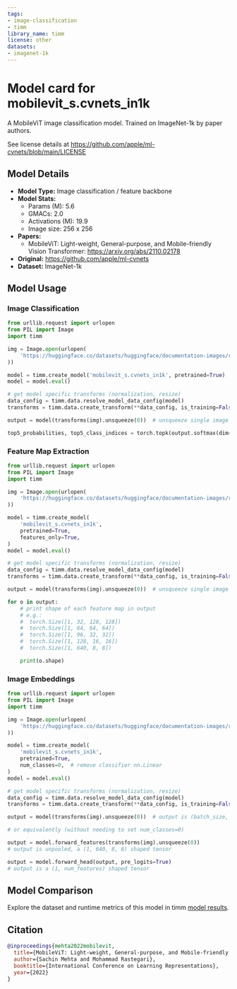 ```yaml
---
tags:
- image-classification
- timm
library_name: timm
license: other
datasets:
- imagenet-1k
---
```

# Model card for mobilevit_s.cvnets_in1k

A MobileViT image classification model. Trained on ImageNet-1k by paper authors.

See license details at https://github.com/apple/ml-cvnets/blob/main/LICENSE

## Model Details
- **Model Type:** Image classification / feature backbone
- **Model Stats:**
  - Params (M): 5.6
  - GMACs: 2.0
  - Activations (M): 19.9
  - Image size: 256 x 256
- **Papers:**
  - MobileViT: Light-weight, General-purpose, and Mobile-friendly Vision Transformer: https://arxiv.org/abs/2110.02178
- **Original:** https://github.com/apple/ml-cvnets
- **Dataset:** ImageNet-1k

## Model Usage
### Image Classification
```python
from urllib.request import urlopen
from PIL import Image
import timm

img = Image.open(urlopen(
    'https://huggingface.co/datasets/huggingface/documentation-images/resolve/main/beignets-task-guide.png'
))

model = timm.create_model('mobilevit_s.cvnets_in1k', pretrained=True)
model = model.eval()

# get model specific transforms (normalization, resize)
data_config = timm.data.resolve_model_data_config(model)
transforms = timm.data.create_transform(**data_config, is_training=False)

output = model(transforms(img).unsqueeze(0))  # unsqueeze single image into batch of 1

top5_probabilities, top5_class_indices = torch.topk(output.softmax(dim=1) * 100, k=5)
```

### Feature Map Extraction
```python
from urllib.request import urlopen
from PIL import Image
import timm

img = Image.open(urlopen(
    'https://huggingface.co/datasets/huggingface/documentation-images/resolve/main/beignets-task-guide.png'
))

model = timm.create_model(
    'mobilevit_s.cvnets_in1k',
    pretrained=True,
    features_only=True,
)
model = model.eval()

# get model specific transforms (normalization, resize)
data_config = timm.data.resolve_model_data_config(model)
transforms = timm.data.create_transform(**data_config, is_training=False)

output = model(transforms(img).unsqueeze(0))  # unsqueeze single image into batch of 1

for o in output:
    # print shape of each feature map in output
    # e.g.:
    #  torch.Size([1, 32, 128, 128])
    #  torch.Size([1, 64, 64, 64])
    #  torch.Size([1, 96, 32, 32])
    #  torch.Size([1, 128, 16, 16])
    #  torch.Size([1, 640, 8, 8])

    print(o.shape)
```

### Image Embeddings
```python
from urllib.request import urlopen
from PIL import Image
import timm

img = Image.open(urlopen(
    'https://huggingface.co/datasets/huggingface/documentation-images/resolve/main/beignets-task-guide.png'
))

model = timm.create_model(
    'mobilevit_s.cvnets_in1k',
    pretrained=True,
    num_classes=0,  # remove classifier nn.Linear
)
model = model.eval()

# get model specific transforms (normalization, resize)
data_config = timm.data.resolve_model_data_config(model)
transforms = timm.data.create_transform(**data_config, is_training=False)

output = model(transforms(img).unsqueeze(0))  # output is (batch_size, num_features) shaped tensor

# or equivalently (without needing to set num_classes=0)

output = model.forward_features(transforms(img).unsqueeze(0))
# output is unpooled, a (1, 640, 8, 8) shaped tensor

output = model.forward_head(output, pre_logits=True)
# output is a (1, num_features) shaped tensor
```

## Model Comparison
Explore the dataset and runtime metrics of this model in timm [model results](https://github.com/huggingface/pytorch-image-models/tree/main/results).

## Citation
```bibtex
@inproceedings{mehta2022mobilevit,
  title={MobileViT: Light-weight, General-purpose, and Mobile-friendly Vision Transformer},
  author={Sachin Mehta and Mohammad Rastegari},
  booktitle={International Conference on Learning Representations},
  year={2022}
}
```
